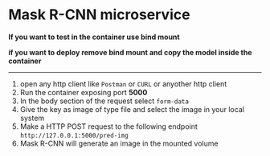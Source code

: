 # Mask R-CNN microservice

**If you want to test in the container use bind mount**

**if you want to deploy remove bind mount and copy the model inside the container**

---

1. open any http client like `Postman` or `CURL` or anyother http client
2. Run the container exposing port **5000**
3. In the body section of the request select `form-data`
4. Give the key as image of type file and select the image in your local system
5. Make a HTTP POST request to the following endpoint `http://127.0.0.1:5000/pred-img`
6. Mask R-CNN will generate an image in the mounted volume
